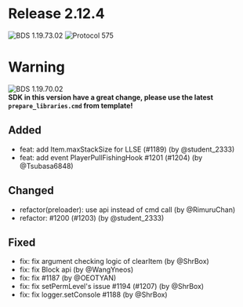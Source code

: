 # Release 2.12.4

![BDS 1.19.73.02](https://img.shields.io/badge/BDS-1.19.73.02-blue?style=for-the-badge) ![Protocol 575](https://img.shields.io/badge/Protocol-575-orange?style=for-the-badge)

# Warning
![BDS 1.19.70.02](https://img.shields.io/badge/NoSupport-1.19.70.02-red?style=for-the-badge)  
**SDK in this version have a great change, please use the latest `prepare_libraries.cmd` from template!**

## Added

- feat: add Item.maxStackSize for LLSE (#1189) (by @student_2333)
- feat: add event PlayerPullFishingHook #1201 (#1204) (by @Tsubasa6848)

## Changed

- refactor(preloader): use api instead of cmd call (by @RimuruChan)
- refactor: #1200 (#1203) (by @student_2333)

## Fixed

- fix: fix argument checking logic of clearItem (by @ShrBox)
- fix: fix Block api (by @WangYneos)
- fix: fix #1187 (by @OEOTYAN)
- fix: fix setPermLevel's issue #1194 (#1207) (by @ShrBox)
- fix: fix logger.setConsole #1188 (by @ShrBox)